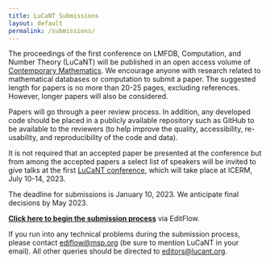 ```yaml
---
title: LuCaNT Submissions
layout: default
permalink: /submissions/
---
```


The proceedings of the first conference on LMFDB, Computation, and Number Theory (LuCaNT) will be published in an open access volume of [Contemporary Mathematics](https://www.ams.org/books/conm/). We encourage anyone with research related to mathematical databases or computation to submit a paper. The suggested length for papers is no more than 20-25 pages, excluding references. However, longer papers will also be considered.

Papers will go through a peer review process. In addition, any developed code should be placed in a publicly available repository such as GitHub to be available to the reviewers (to help improve the quality, accessibility, re-usability, and reproducibility of the code and data).

It is not required that an accepted paper be presented at the conference but from among the accepted papers a select list of speakers will be invited to give talks at the first [LuCaNT conference](https://icerm.brown.edu/events/sc-23-lucant/), which will take place at ICERM, July 10-14, 2023.

The deadline for submissions is January 10, 2023. We anticipate final decisions by May 2023.

<a href="https://ef.msp.org/submit_new.php?j=lucant"><b>Click here to begin the submission process</b></a> via EditFlow.

If you run into any technical problems during the submission process, please contact <a href="mailto:editflow@msp.org">ediflow@msp.org</a> (be sure to mention LuCaNT in your email).  All other queries should be directed to <a href="mailto:editors@lucant.org">editors@lucant.org</a>. 
